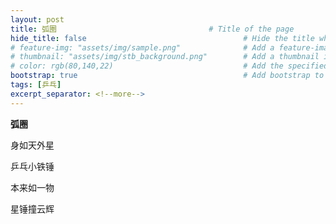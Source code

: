 ```yaml
---
layout: post
title: 弧圈                                  # Title of the page
hide_title: false                                   # Hide the title when displaying the post, but shown in lists of posts
# feature-img: "assets/img/sample.png"              # Add a feature-image to the post
# thumbnail: "assets/img/stb_background.png"        # Add a thumbnail image on blog view
# color: rgb(80,140,22)                             # Add the specified color as feature image, and change link colors in post
bootstrap: true                                     # Add bootstrap to the page
tags: [乒乓]
excerpt_separator: <!--more-->
---
```


<!--more-->
**弧圈**

身如天外星

乒乓小铁锤

本来如一物

星锤撞云辉
